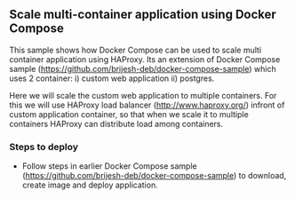 ## Scale multi-container application using Docker Compose
This sample shows how Docker Compose can be used to scale multi container application using HAProxy. Its an extension of Docker Compose sample (https://github.com/brijesh-deb/docker-compose-sample) which uses 2 container: i) custom web application ii) postgres.   

Here we will scale the custom web application to multiple containers. For this we will use HAProxy load balancer (http://www.haproxy.org/) infront of custom application container, so that when we scale it to multiple containers HAProxy can distribute load among containers.

### Steps to deploy
- Follow steps in earlier Docker Compose sample (https://github.com/brijesh-deb/docker-compose-sample) to download, create image and deploy  application.
